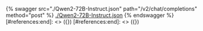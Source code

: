 [#references:start]: <> ({ "template": "openapi" })
[#references:start]: <> ({ "template": "openapi" })
{% swagger src="./Qwen2-72B-Instruct.json" path="/v2/chat/completions" method="post" %}
[./Qwen2-72B-Instruct.json](./Qwen2-72B-Instruct.json)
{% endswagger %}
[#references:end]: <> ({})
[#references:end]: <> ({})